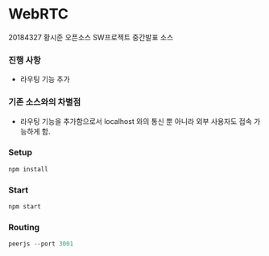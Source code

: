 # WebRTC  
20184327 황시준 오픈소스 SW프로젝트 중간발표 소스

### 진행 사항
- 라우팅 기능 추가
	
### 기존 소스와의 차별점
- 라우팅 기능을 추가함으로서 localhost 와의 통신 뿐 아니라 외부 사용자도 접속 가능하게 함. 

### Setup
``` javascript
npm install
```

### Start
``` javascript
npm start
```

### Routing
``` javascript
peerjs --port 3001
```